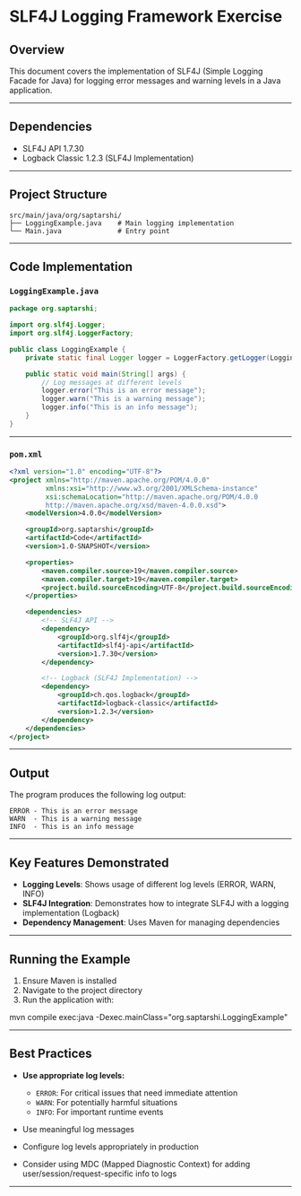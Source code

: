 # SLF4J Logging Framework Exercise

## Overview
This document covers the implementation of SLF4J (Simple Logging Facade for Java) for logging error messages and warning levels in a Java application.

---

## Dependencies
- SLF4J API 1.7.30  
- Logback Classic 1.2.3 (SLF4J Implementation)

---

## Project Structure

```
src/main/java/org/saptarshi/
├── LoggingExample.java    # Main logging implementation
└── Main.java              # Entry point
```

---

## Code Implementation

### `LoggingExample.java`

```java
package org.saptarshi;

import org.slf4j.Logger;
import org.slf4j.LoggerFactory;

public class LoggingExample {
    private static final Logger logger = LoggerFactory.getLogger(LoggingExample.class);

    public static void main(String[] args) {
        // Log messages at different levels
        logger.error("This is an error message");
        logger.warn("This is a warning message");
        logger.info("This is an info message");
    }
}
```

---

### `pom.xml`

```xml
<?xml version="1.0" encoding="UTF-8"?>
<project xmlns="http://maven.apache.org/POM/4.0.0"
         xmlns:xsi="http://www.w3.org/2001/XMLSchema-instance"
         xsi:schemaLocation="http://maven.apache.org/POM/4.0.0 
         http://maven.apache.org/xsd/maven-4.0.0.xsd">
    <modelVersion>4.0.0</modelVersion>

    <groupId>org.saptarshi</groupId>
    <artifactId>Code</artifactId>
    <version>1.0-SNAPSHOT</version>

    <properties>
        <maven.compiler.source>19</maven.compiler.source>
        <maven.compiler.target>19</maven.compiler.target>
        <project.build.sourceEncoding>UTF-8</project.build.sourceEncoding>
    </properties>

    <dependencies>
        <!-- SLF4J API -->
        <dependency>
            <groupId>org.slf4j</groupId>
            <artifactId>slf4j-api</artifactId>
            <version>1.7.30</version>
        </dependency>

        <!-- Logback (SLF4J Implementation) -->
        <dependency>
            <groupId>ch.qos.logback</groupId>
            <artifactId>logback-classic</artifactId>
            <version>1.2.3</version>
        </dependency>
    </dependencies>
</project>
```

---

## Output

The program produces the following log output:

```
ERROR - This is an error message  
WARN  - This is a warning message  
INFO  - This is an info message  
```

---

## Key Features Demonstrated

- **Logging Levels**: Shows usage of different log levels (ERROR, WARN, INFO)  
- **SLF4J Integration**: Demonstrates how to integrate SLF4J with a logging implementation (Logback)  
- **Dependency Management**: Uses Maven for managing dependencies  

---

## Running the Example

1. Ensure Maven is installed  
2. Navigate to the project directory  
3. Run the application with:


mvn compile exec:java -Dexec.mainClass="org.saptarshi.LoggingExample"


---

## Best Practices

- **Use appropriate log levels:**
  - `ERROR`: For critical issues that need immediate attention  
  - `WARN`: For potentially harmful situations  
  - `INFO`: For important runtime events

- Use meaningful log messages  
- Configure log levels appropriately in production  
- Consider using MDC (Mapped Diagnostic Context) for adding user/session/request-specific info to logs  

---
